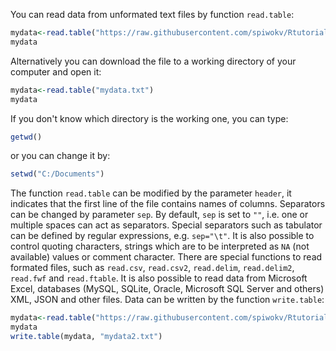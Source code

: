 You can read data from unformated text files by function `read.table`:
```R
mydata<-read.table("https://raw.githubusercontent.com/spiwokv/Rtutorial/master/data/mydata.txt")
mydata
```
Alternatively you can download the file to a working directory of your computer and open it:
```R
mydata<-read.table("mydata.txt")
mydata
```
If you don't know which directory is the working one, you can type:
```R
getwd()
```
or you can change it by:
```R
setwd("C:/Documents")
```
The function `read.table` can be modified by the parameter `header`, it indicates that the first line of the file contains names of columns.
Separators can be changed by parameter `sep`. By default, `sep` is set to `""`, i.e. one or multiple spaces can act as separators. Special separators such as tabulator can be defined by regular expressions, e.g. `sep="\t"`.
It is also possible to control quoting characters, strings which are to be interpreted as `NA` (not available) values or comment character.
There are special functions to read formated files, such as `read.csv`, `read.csv2`, `read.delim`, `read.delim2`, `read.fwf` and `read.ftable`. It is also possible to read data from Microsoft Excel, databases (MySQL, SQLite, Oracle, Microsoft SQL Server and others) XML, JSON and other files.
Data can be written by the function `write.table`:
```R
mydata<-read.table("https://raw.githubusercontent.com/spiwokv/Rtutorial/master/data/mydata.txt")
mydata
write.table(mydata, "mydata2.txt")
```
